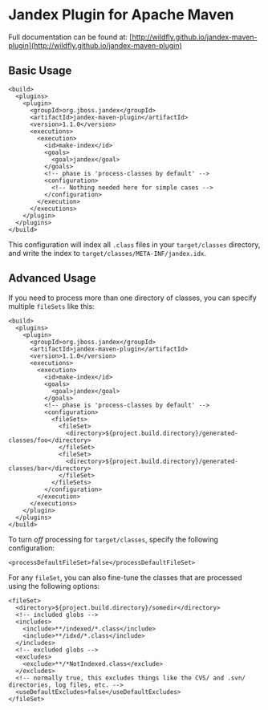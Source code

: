 Jandex Plugin for Apache Maven
==============================

Full documentation can be found at: [http://wildfly.github.io/jandex-maven-plugin](http://wildfly.github.io/jandex-maven-plugin)

Basic Usage
-----------

    <build>
      <plugins>
        <plugin>
          <groupId>org.jboss.jandex</groupId>
          <artifactId>jandex-maven-plugin</artifactId>
          <version>1.1.0</version>
          <executions>
            <execution>
              <id>make-index</id>
              <goals>
                <goal>jandex</goal>
              </goals>
              <!-- phase is 'process-classes by default' -->
              <configuration>
                <!-- Nothing needed here for simple cases -->
              </configuration>
            </execution>
          </executions>
        </plugin>
      </plugins>
    </build>

This configuration will index all `.class` files in your `target/classes` directory, and write the index to `target/classes/META-INF/jandex.idx`.

Advanced Usage
--------------

If you need to process more than one directory of classes, you can specify multiple `fileSets` like this:

    <build>
      <plugins>
        <plugin>
          <groupId>org.jboss.jandex</groupId>
          <artifactId>jandex-maven-plugin</artifactId>
          <version>1.1.0</version>
          <executions>
            <execution>
              <id>make-index</id>
              <goals>
                <goal>jandex</goal>
              </goals>
              <!-- phase is 'process-classes by default' -->
              <configuration>
                <fileSets>
                  <fileSet>
                    <directory>${project.build.directory}/generated-classes/foo</directory>
                  </fileSet>
                  <fileSet>
                    <directory>${project.build.directory}/generated-classes/bar</directory>
                  </fileSet>
                </fileSets>
              </configuration>
            </execution>
          </executions>
        </plugin>
      </plugins>
    </build>

To turn *off* processing for `target/classes`, specify the following configuration:

    <processDefaultFileSet>false</processDefaultFileSet>

For any `fileSet`, you can also fine-tune the classes that are processed using the following options:

    <fileSet>
      <directory>${project.build.directory}/somedir</directory>
      <!-- included globs -->
      <includes>
        <include>**/indexed/*.class</include>
        <include>**/idxd/*.class</include>
      </includes>
      <!-- excluded globs -->
      <excludes>
        <exclude>**/*NotIndexed.class</exclude>
      </excludes>
      <!-- normally true, this excludes things like the CVS/ and .svn/ directories, log files, etc. -->
      <useDefaultExcludes>false</useDefaultExcludes>
    </fileSet>
